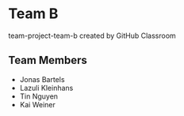 # Team B
team-project-team-b created by GitHub Classroom

## Team Members
+ Jonas Bartels
+ Lazuli Kleinhans
+ Tin Nguyen
+ Kai Weiner
